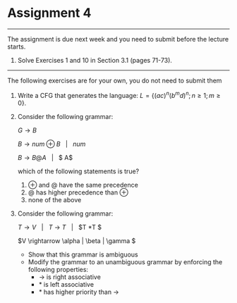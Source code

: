 # Assignment 4

---

The assignment is due next week and you need to submit before the lecture starts.

1. Solve Exercises 1 and 10 in Section 3.1 (pages 71-73).


---

The following exercises are for your own, you do not need to submit them


1. Write a CFG that generates the language: $L = \lbrace (ac)^n (b^m d)^n; n \ge 1 ; m \ge 0\rbrace$.

1. Consider the following grammar:

      $G \rightarrow B$

      $B \rightarrow num ⊕ B$ &nbsp; $|$ &nbsp; $num$

      $B \rightarrow B @ A$ &nbsp; $|$ &nbsp; $ A$


      which of the following statements is true?
      1. ⊕ and @ have the same precedence
      2. @ has higher precedence than ⊕
      3. none of the above


1. Consider the following grammar:

    $T \rightarrow V$ &nbsp; $|$ &nbsp; $T$ -> $T$ &nbsp; $|$ &nbsp; $T *T $

    $V \rightarrow \alpha | \beta | \gamma $

    - Show that this grammar is ambiguous
    - Modify the grammar to an unambiguous grammar by enforcing the following properties:
      - -> is right associative
      - $*$ is left associative
      - $*$ has higher priority than ->
